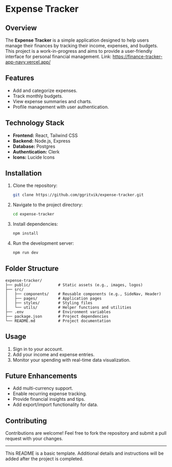 # Expense Tracker

## Overview
The **Expense Tracker** is a simple application designed to help users manage their finances by tracking their income, expenses, and budgets. This project is a work-in-progress and aims to provide a user-friendly interface for personal financial management.
Link: https://finance-tracker-app-navy.vercel.app/

## Features
- Add and categorize expenses.
- Track monthly budgets.
- View expense summaries and charts.
- Profile management with user authentication.

## Technology Stack
- **Frontend:** React, Tailwind CSS
- **Backend:** Node.js, Express
- **Database:** Postgres
- **Authentication:** Clerk
- **Icons:** Lucide Icons

## Installation
1. Clone the repository:
   ```bash
   git clone https://github.com/ggritvik/expense-tracker.git
   ```

2. Navigate to the project directory:
   ```bash
   cd expense-tracker
   ```

3. Install dependencies:
   ```bash
   npm install
   ```

4. Run the development server:
   ```bash
   npm run dev
   ```

## Folder Structure
```
expense-tracker/
├── public/            # Static assets (e.g., images, logos)
├── src/
│   ├── components/    # Reusable components (e.g., SideNav, Header)
│   ├── pages/         # Application pages
│   ├── styles/        # Styling files
│   └── utils/         # Helper functions and utilities
├── .env               # Environment variables
├── package.json       # Project dependencies
└── README.md          # Project documentation
```

## Usage
1. Sign in to your account.
2. Add your income and expense entries.
3. Monitor your spending with real-time data visualization.

## Future Enhancements
- Add multi-currency support.
- Enable recurring expense tracking.
- Provide financial insights and tips.
- Add export/import functionality for data.

## Contributing
Contributions are welcome! Feel free to fork the repository and submit a pull request with your changes.

---
This README is a basic template. Additional details and instructions will be added after the project is completed.
